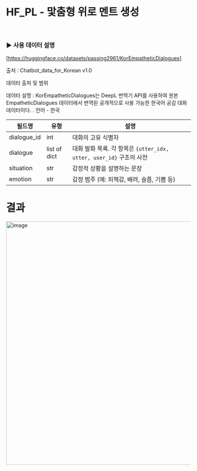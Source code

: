 # HF_PL - 맟춤형 위로 멘트 생성<br>

<br />

### ▶️ 사용 데이터 설명

[https://huggingface.co/datasets/passing2961/KorEmpatheticDialogues]

출처 : Chatbot_data_for_Korean v1.0


데이터 출처 및 범위

데이터 설명 : 
KorEmpatheticDialogues는 DeepL 번역기 API를 사용하여 원본 EmpatheticDialogues 데이터에서
번역된 공개적으로 사용 가능한 한국어 공감 대화 데이터이다. .
언어 - 한국

| 필드명       | 유형           | 설명                                                                 |
|--------------|----------------|----------------------------------------------------------------------|
| dialogue_id  | int            | 대화의 고유 식별자                                                   |
| dialogue     | list of dict   | 대화 발화 목록. 각 항목은 `{utter_idx, utter, user_id}` 구조의 사전   |
| situation    | str            | 감정적 상황을 설명하는 문장                                          |
| emotion      | str            | 감정 범주 (예: 죄책감, 배려, 슬픔, 기쁨 등)                          |


# 결과<br />

<img width="672" height="662" alt="image" src="https://github.com/user-attachments/assets/2eaaefdd-eda2-47bf-b0f7-6c868f82122e" />
